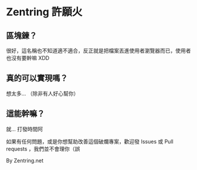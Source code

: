 # Zentring 許願火

## 區塊鍊？

很好，這名稱也不知道適不適合，反正就是把檔案丟進使用者瀏覽器而已，使用者也沒有要幹嘛 XDD

## 真的可以實現嗎？

想太多... （除非有人好心幫你）

## 這能幹嘛？

就... 打發時間阿

如果有任何問題，或是你想幫助改善這個破爛專案，歡迎發 Issues 或 Pull requests ，我們並不會理你（誤

By Zentring.net
